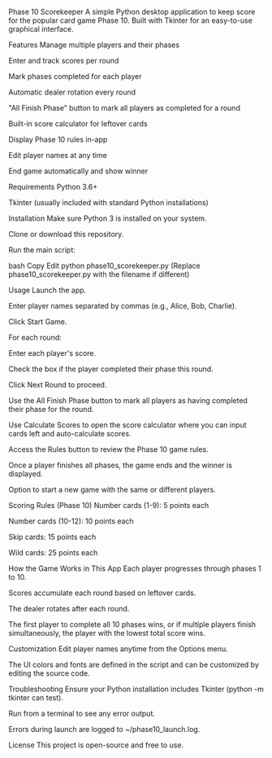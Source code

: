 Phase 10 Scorekeeper
A simple Python desktop application to keep score for the popular card game Phase 10.
Built with Tkinter for an easy-to-use graphical interface.

Features
Manage multiple players and their phases

Enter and track scores per round

Mark phases completed for each player

Automatic dealer rotation every round

"All Finish Phase" button to mark all players as completed for a round

Built-in score calculator for leftover cards

Display Phase 10 rules in-app

Edit player names at any time

End game automatically and show winner

Requirements
Python 3.6+

Tkinter (usually included with standard Python installations)

Installation
Make sure Python 3 is installed on your system.

Clone or download this repository.

Run the main script:

bash
Copy
Edit
python phase10_scorekeeper.py
(Replace phase10_scorekeeper.py with the filename if different)

Usage
Launch the app.

Enter player names separated by commas (e.g., Alice, Bob, Charlie).

Click Start Game.

For each round:

Enter each player's score.

Check the box if the player completed their phase this round.

Click Next Round to proceed.

Use the All Finish Phase button to mark all players as having completed their phase for the round.

Use Calculate Scores to open the score calculator where you can input cards left and auto-calculate scores.

Access the Rules button to review the Phase 10 game rules.

Once a player finishes all phases, the game ends and the winner is displayed.

Option to start a new game with the same or different players.

Scoring Rules (Phase 10)
Number cards (1-9): 5 points each

Number cards (10-12): 10 points each

Skip cards: 15 points each

Wild cards: 25 points each

How the Game Works in This App
Each player progresses through phases 1 to 10.

Scores accumulate each round based on leftover cards.

The dealer rotates after each round.

The first player to complete all 10 phases wins, or if multiple players finish simultaneously, the player with the lowest total score wins.

Customization
Edit player names anytime from the Options menu.

The UI colors and fonts are defined in the script and can be customized by editing the source code.

Troubleshooting
Ensure your Python installation includes Tkinter (python -m tkinter can test).

Run from a terminal to see any error output.

Errors during launch are logged to ~/phase10_launch.log.

License
This project is open-source and free to use.
